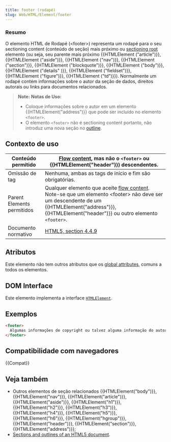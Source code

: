 ```yaml
---
title: footer (rodapé)
slug: Web/HTML/Element/footer
---
```


### Resumo

O elemento HTML de Rodapé (\<footer>) representa um rodapé para o seu sectioning content (conteúdo de seção) mais próximo ou [sectioning root](/pt-BR/docs/Sections_and_Outlines_of_an_HTML5_document#sectioning_root) elemento (ou seja, seu parente mais próximo {{HTMLElement ("article")}}, {{HTMLElement ("aside")}}, {{HTMLElement ("nav")}}, {{HTMLElement ("section")}}, {{HTMLElement ("blockquote")}}, {{HTMLElement ("body")}}, {{HTMLElement ("details" )}}, {{HTMLElement ("fieldset")}}, {{HTMLElement ("figure")}}, {{HTMLElement ("td")}}). Normalmente um rodapé contém informações sobre o autor da seção de dados, direitos autorais ou links para documentos relacionados.

> **Note:** **Notas de Uso:**
>
> - Coloque informações sobre o autor em um elemento {{HTMLElement("address")}} que pode ser incluído no elemento `<footer>`.
> - O elemento `<footer>` não é sectioning content portanto, não introduz uma nova seção no [outline](/pt-BR/docs/Sections_and_Outlines_of_an_HTML5_document).

## Contexto de uso

| Conteúdo permitido         | [Flow content](/pt-BR/docs/Web/HTML/Content_categories#flow_content), mas não o `<footer>` ou {{HTMLElement("header")}} descendentes.                                                                                                                      |
| -------------------------- | ------------------------------------------------------------------------------------------------------------------------------------------------------------------------------------------------------------------------------------------------------ |
| Omissão de tag             | Nenhuma, ambas as tags de início e fim são obrigatórias.                                                                                                                                                                                               |
| Parent Elements permitidos | Qualquer elemento que aceite [flow content](/pt-BR/docs/Web/HTML/Content_categories#flow_content). Note-se que um elemento \<footer> não deve ser um descendente de um {{HTMLElement("address")}}, {{HTMLElement("header")}} ou outro elemento `<footer>`. |
| Documento normativo        | [HTML5, section 4.4.9](https://www.whatwg.org/specs/web-apps/current-work/multipage/sections.html#the-footer-element)                                                                                                                                   |

## Atributos

Este elemento não tem outros atributos que os [global attributes](/pt-BR/docs/Web/HTML/Global_attributes), comuns a todos os elementos.

## DOM Interface

Este elemento implementa a interface [`HTMLElement`](/pt-BR/docs/Web/API/Element).

## Exemplos

```html
<footer>
  Algumas informações de copyright ou talvez alguma informação do autor de um <article>?
</footer>
```

## Compatibilidade com navegadores

{{Compat}}

## Veja também

- Outros elementos de seção relacionados {{HTMLElement("body")}}, {{HTMLElement("nav")}}, {{HTMLElement("article")}}, {{HTMLElement("aside")}}, {{HTMLElement("h1")}}, {{HTMLElement("h2")}}, {{HTMLElement("h3")}}, {{HTMLElement("h4")}}, {{HTMLElement("h5")}}, {{HTMLElement("h6")}}, {{HTMLElement("hgroup")}}, {{HTMLElement("header")}}, {{HTMLElement("section")}}, {{HTMLElement("address")}};
- [Sections and outlines of an HTML5 document](/pt-BR/docs/Sections_and_Outlines_of_an_HTML5_document).
